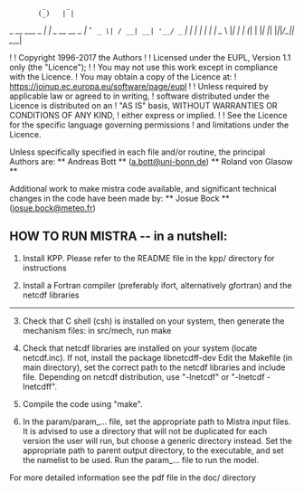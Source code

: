             _     _             
           (_)   | |            
  _ __ ___  _ ___| |_ _ __ __ _ 
 | '_ ` _ \| / __| __| '__/ _` |
 | | | | | | \__ \ |_| | | (_| |
 |_| |_| |_|_|___/\__|_|  \__,_|
                                
                                

!
! Copyright 1996-2017 the Authors
!
! Licensed under the EUPL, Version 1.1 only (the "Licence");
!
! You may not use this work except in compliance with the Licence.
! You may obtain a copy of the Licence at:
!   https://joinup.ec.europa.eu/software/page/eupl
!
! Unless required by applicable law or agreed to in writing,
! software distributed under the Licence is distributed on an
! "AS IS" basis, WITHOUT WARRANTIES OR CONDITIONS OF ANY KIND,
! either express or implied.
!
! See the Licence for the specific language governing permissions
! and limitations under the Licence.


Unless specifically specified in each file and/or routine, the principal Authors are:
  ** Andreas Bott ** (a.bott@uni-bonn.de)
  ** Roland von Glasow **

Additional work to make mistra code available, and significant technical changes in the code
have been made by:
  ** Josue Bock ** (josue.bock@meteo.fr)



HOW TO RUN MISTRA -- in a nutshell:
-----------------------------------

1) Install KPP. Please refer to the README file in the kpp/ directory for instructions

2) Install a Fortran compiler (preferably ifort, alternatively gfortran) and the netcdf libraries

---

3) Check that C shell (csh) is installed on your system, then generate the mechanism files: in src/mech, run make

4) Check that netcdf libraries are installed on your system (locate netcdf.inc). If not, install the package libnetcdff-dev
Edit the Makefile (in main directory), set the correct path to the netcdf libraries and include file. Depending on netcdf distribution, use "-lnetcdf" or "-lnetcdf -lnetcdff".

5) Compile the code using "make".

6) In the param/param_... file, set the appropriate path to Mistra input files. It is advised to use a directory that will not be duplicated for each version the user will run, but choose a generic directory instead.
Set the appropriate path to parent output directory, to the executable, and set the namelist to be used.
Run the param_... file to run the model.

For more detailed information see the pdf file in the doc/ directory
